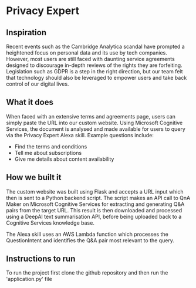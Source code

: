 # Privacy Expert

## Inspiration
Recent events such as the Cambridge Analytica scandal have prompted a heightened focus on personal data and its use by tech companies. However, most users are still faced with daunting service agreements designed to discourage in-depth reviews of the rights they are forfeiting. Legislation such as GDPR is a step in the right direction, but our team felt that technology should also be leveraged to empower users and take back control of our digital lives.

## What it does
When faced with an extensive terms and agreements page, users can simply paste the URL into our custom website. Using Microsoft Cognitive Services, the document is analysed and made available for users to query via the Privacy Expert Alexa skill. Example questions include:

* Find the terms and conditions
* Tell me about subscriptions
* Give me details about content availability

## How we built it
The custom website was built using Flask and accepts a URL input which then is sent to a Python backend script. The script makes an API call to QnA Maker on Microsoft Cognitive Services for extracting and generating Q&A pairs from the target URL. This result is then downloaded and processed using a DeepAI text summarisation API, before being uploaded back to a Cognitive Services knowledge base.

The Alexa skill uses an AWS Lambda function which processes the QuestionIntent and identifies the Q&A pair most relevant to the query.

## Instructions to run
To run the project first clone the github repository and then run the 'application.py' file
